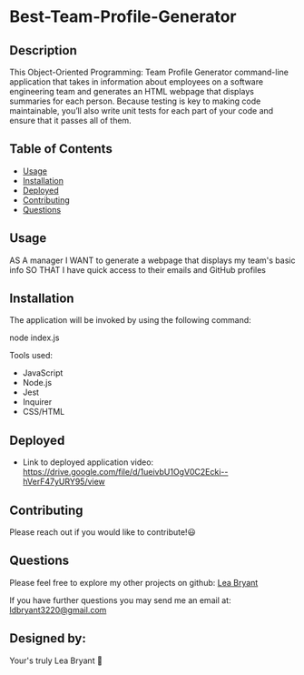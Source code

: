 # Best-Team-Profile-Generator

## Description
This Object-Oriented Programming: Team Profile Generator
command-line application that takes in information about employees on a software engineering team and generates an HTML webpage that displays summaries for each person. Because testing is key to making code maintainable, you’ll also write unit tests for each part of your code and ensure that it passes all of them.

## Table of Contents
- [Usage](#usage)
- [Installation](#Installation)
- [Deployed](#deployed)
- [Contributing](#contributing)
- [Questions](#questions)

## Usage

AS A manager
I WANT to generate a webpage that displays my team's basic info
SO THAT I have quick access to their emails and GitHub profiles

## Installation


The application will be invoked by using the following command:

node index.js

Tools used:
- JavaScript
- Node.js
- Jest
- Inquirer
- CSS/HTML

## Deployed

- Link to deployed application video: https://drive.google.com/file/d/1ueivbU1OgV0C2Ecki--hVerF47yURY95/view


## Contributing

Please reach out if you would like to contribute!😃

## Questions

Please feel free to explore my other projects on github: [Lea Bryant](https://www.github.com/LeaBryant)

If you have further questions you may send me an email at: ldbryant3220@gmail.com

## Designed by:
Your's truly Lea Bryant 🦄